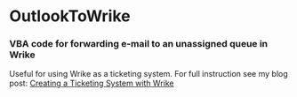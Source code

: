 # OutlookToWrike
### VBA code for forwarding e-mail to an unassigned queue in Wrike

Useful for using Wrike as a ticketing system.  For full instruction see my blog post: <a target="_blank" href="https://dev.to/pjbudden/creating-a-ticketing-system-with-wrike">Creating a Ticketing System with Wrike</a>
